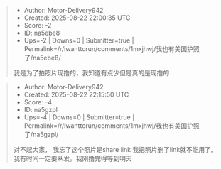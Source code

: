 > - Author: Motor-Delivery942
> - Created: 2025-08-22 22:00:35 UTC
> - Score: -2
> - ID: na5ebe8
> - Ups=-2 | Downs=0 | Submitter=true | Permalink=/r/iwanttorun/comments/1mxjhwj/我也有美国护照了/na5ebe8/
>
> 我是为了拍照片现撸的，我知道有点少但是真的是现撸的

> - Author: Motor-Delivery942
> - Created: 2025-08-22 22:15:50 UTC
> - Score: -4
> - ID: na5gzpl
> - Ups=-4 | Downs=0 | Submitter=true | Permalink=/r/iwanttorun/comments/1mxjhwj/我也有美国护照了/na5gzpl/
>
> 对不起大家， 我忘了这个照片是share link 我把照片删了link就不能用了。 我有时间一定要从发。我刚撸完得等到明天
